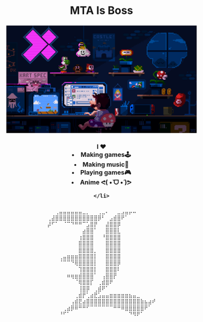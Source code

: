 
<h1 align="center"> MTA Is Boss</h1>

###

<div align="center" >
  <img height="" src="https://github.com/MTAISBOSS/MTAISBOSS/blob/main/pixel-jeff-mario.gif"/>

</div>

###

<div align="center">
  <h3>
    I ♥️
    <li>
    Making games🕹️
    </li>
     <li>
    Making music🎹
    </li>
     <li>
    Playing games🎮
    </li>
     <li>
    Anime ᕙ(  •̀ ᗜ •́  )ᕗ


    </li>
  </h3>
</div>

###

<div align="center" >
  ⠀⠀⢀⣤⣤⣤⣤⣤⣤⣀⡀⠀⠀⢀⣀⠄⠀⠀⣀⣠⣤⡤⠤⠀⠀⠀⠀⠀
⢀⣼⣿⣿⣿⣿⣿⣿⣿⣿⣿⣿⣿⡿⠃⠀⣠⣾⣿⠟⠁⠀⠀⠀⠀⠀⠀⠀
⡼⠋⠁⠀⠈⠉⠙⠛⠛⠉⣡⣿⡟⠀⠀⣼⣿⣿⡿⠀⠀⠀⠀⠀⠀⠀⠀⠀
⠀⠀⠀⠀⠀⠀⠀⠀⠀⣴⣿⣿⠁⠀⠀⣿⣿⣿⣇⠀⠀⠀⠀⠀⠀⠀⠀⠀
⠀⠀⠀⠀⠀⠀⠀⠀⢰⣿⣿⣿⠀⠀⠘⣿⣿⣿⣿⠀⠀⠀⠀⠀⠀⠀⠀⠀
⠀⠀⠀⠀⠀⠀⠀⠀⣿⣿⣿⣿⠀⠀⠀⣿⣿⣿⣿⠀⠀⠀⠀⠀⠀⠀⠀⠀
⠀⠀⠀⠀⠀⠀⠀⠀⣿⣿⣿⣿⡀⠀⠀⣿⣿⣿⣿⠀⠀⠀⠀⠀⠀⠀⠀⠀
⠀⠀⠀⢀⣤⣶⣶⣶⣿⣿⣿⣿⡇⠀⠀⣿⣿⣿⣿⠀⠀⠀⠀⠀⠀⠀⠀⠀
⠀⠀⠀⠈⠉⠉⠙⢿⣿⣿⣿⣿⡇⠀⠀⣿⣿⣿⡿⠀⠀⠀⠀⠀⠀⠀⠀⠀
⠀⠀⠀⠀⠀⠀⠀⠀⢹⣿⣿⣿⡇⠀⠀⣿⣿⣿⠇⠀⠀⠀⠀⠀⠀⠀⠀⠀
⠀⠀⠀⠀⠀⠶⢶⣶⣾⣿⣿⣿⠁⠀⢠⣿⣿⡟⠀⠀⠀⠀⠀⠀⠀⠀⠀⠀
⠀⠀⠀⠀⠀⠀⠀⠈⢿⣿⣿⡏⠀⢀⣾⣿⠟⠀⠀⠀⠀⠀⠀⠀⠀⠀⠀⠀
⠀⠀⠀⠀⠀⠀⠀⠀⢸⣿⡿⠀⢀⣾⠟⠁⠀⠀⠀⠀⠀⠀⠀⠀⠀⠀⠀⠀
⠀⠀⠀⠀⠀⠀⠀⢀⣾⡟⢁⣴⣟⣡⣤⣤⣶⣶⣶⣶⣶⣦⣤⣀⠀⠀⠀⠀
⠀⠀⠀⠀⠀⠀⢠⣾⣟⣴⣿⣿⣿⣿⣿⣿⣿⣿⣿⣿⣿⣿⣿⣿⣷⣦⣴⠞
⠀⠀⠀⠀⢀⣴⡿⠿⠛⠛⠋⠉⠉⠉⠉⠉⠉⠛⠛⠿⣿⣿⣿⣿⣿⠟⠁⠀
⠀⠀⠀⠘⠋⠁⠀⠀⠀⠀⠀⠀⠀⠀⠀⠀⠀⠀⠀⠀⠀⠙⠻⠟⠁⠀⠀⠀

  </div>
  
  ###
